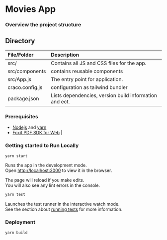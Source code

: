 # Movies App


### Overview the project structure

## Directory

|        File/Folder        |                                       Description                                        |
| :----------------------- | :--------------------------------------------------------------------------------------- |
|           src/            |                        Contains all JS and CSS files for the app.                         |
| src/components |                contains reusable components                |
|        src/App.js         |                             The entry point for application.                              |
|       craco.config.js        |                 configuration as tailwind bundler                   |
|       package.json        |                  Lists dependencies, version build information and ect.

### Prerequisites

- [Nodejs](https://nodejs.org/en/) and [yarn](https://yarnpkg.com/getting-started/install)
- [Foxit PDF SDK for Web](https://developers.foxitsoftware.com/pdf-sdk/Web)
                   |

### Getting started to Run Locally

   ```bash
   yarn start
   ```

Runs the app in the development mode.\
Open [http://localhost:3000](http://localhost:3000) to view it in the browser.

The page will reload if you make edits.\
You will also see any lint errors in the console.

   ```bash
   yarn test
   ```

Launches the test runner in the interactive watch mode.\
See the section about [running tests](https://facebook.github.io/create-react-app/docs/running-tests) for more information.


### Deployment

   ```bash
   yarn build
   ```

